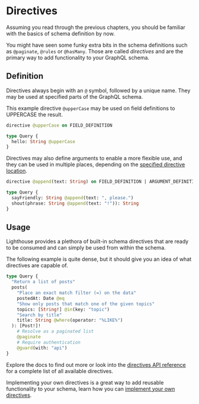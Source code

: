 # Directives

Assuming you read through the previous chapters, you should be familiar with the basics
of schema definition by now.

You might have seen some funky extra bits in the schema definitions such as `@paginate`,
`@rules` or `@hasMany`. Those are called _directives_ and are the primary way
to add functionality to your GraphQL schema.

## Definition

Directives always begin with an `@` symbol, followed by a unique name. They may be used
at specified parts of the GraphQL schema.

This example directive `@upperCase` may be used on field definitions to UPPERCASE the result.

```graphql
directive @upperCase on FIELD_DEFINITION

type Query {
  hello: String @upperCase
}
```

Directives may also define arguments to enable a more flexible use, and they can
be used in multiple places, depending on the [specified directive location](https://facebook.github.io/graphql/June2018/#DirectiveLocation).

```graphql
directive @append(text: String) on FIELD_DEFINITION | ARGUMENT_DEFINITION

type Query {
  sayFriendly: String @append(text: ", please.")
  shout(phrase: String @append(text: "!")): String
}
```

## Usage

Lighthouse provides a plethora of built-in schema directives that are ready to
be consumed and can simply be used from within the schema.

The following example is quite dense, but it should give you an idea of what
directives are capable of.

```graphql
type Query {
  "Return a list of posts"
  posts(
    "Place an exact match filter (=) on the data"
    postedAt: Date @eq
    "Show only posts that match one of the given topics"
    topics: [String!] @in(key: "topic")
    "Search by title"
    title: String @where(operator: "%LIKE%")
  ): [Post!]!
    # Resolve as a paginated list
    @paginate
    # Require authentication
    @guard(with: "api")
}
```

Explore the docs to find out more or look into the [directives API reference](../api-reference/directives.md)
for a complete list of all available directives.

Implementing your own directives is a great way to add reusable functionality to your schema,
learn how you can [implement your own directives](../custom-directives/getting-started.md).
